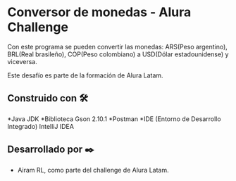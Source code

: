 # Conversor de monedas - Alura Challenge

Con este programa se pueden convertir las monedas: ARS(Peso argentino), BRL(Real brasileño), COP(Peso colombiano) a USD(Dólar estadounidense) y viceversa.

Este desafío es parte de la formación de Alura Latam.

## Construido con 🛠️
*Java JDK
*Biblioteca Gson 2.10.1
*Postman
*IDE (Entorno de Desarrollo Integrado) IntelliJ IDEA


## Desarrollado por ✒️

* Airam RL, como parte del challenge de Alura Latam.

